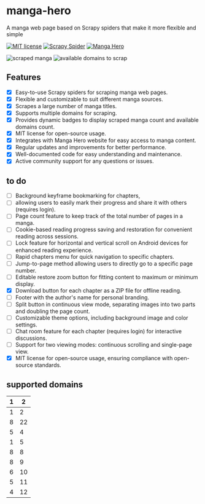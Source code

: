 # manga-hero
A manga web page based on Scrapy spiders that make it more flexible and simple

[![MIT license](https://img.shields.io/badge/license-MIT-green "MIT license")](./LICENSE.md "MIT license") [![Scrapy Spider](https://img.shields.io/badge/-scrapy-3A9E9E "Scrapy Spider")](https://scrapy.org/ "scrapy spider") [![Manga Hero](https://img.shields.io/static/v1?label=Web%20site&message=manga-hero&color=3A9E9F "Manga Hero")](https://dahbot.000webhostapp.com/manga_hero/ "Manga Hero")

![scraped manga](https://img.shields.io/badge/dynamic/json?label=total-scraped-manga&query=$[%27total-scraped-manga%27]&url=https%3A%2F%2Fapi.jsonbin.io%2Fv3%2Fb%2F6443efbd9d312622a34fd4da%3Fmeta%3Dfalse "scraped manga") ![available domains to scrap](https://img.shields.io/badge/dynamic/json?label=domains-count-available-to-scrap&query=$[%27total-domains-available-to-scrap%27]&url=https%3A%2F%2Fapi.jsonbin.io%2Fv3%2Fb%2F6443efbd9d312622a34fd4da%3Fmeta%3Dfalse "available domains to scrap")
 ## Features
- [x] Easy-to-use Scrapy spiders for scraping manga web pages.
- [x] Flexible and customizable to suit different manga sources.
- [x] Scrapes a large number of manga titles.
- [x] Supports multiple domains for scraping.
- [x] Provides dynamic badges to display scraped manga count and available domains count.
- [x] MIT license for open-source usage.
- [x] Integrates with Manga Hero website for easy access to manga content.
- [x] Regular updates and improvements for better performance.
- [x] Well-documented code for easy understanding and maintenance.
- [x] Active community support for any questions or issues.

## to do 
- [ ] Background keyframe bookmarking for chapters,
- [ ] allowing users to easily mark their progress and share it with others (requires login).
- [ ] Page count feature to keep track of the total number of pages in a manga.
- [ ] Cookie-based reading progress saving and restoration for convenient reading across sessions.
- [ ] Lock feature for horizontal and vertical scroll on Android devices for enhanced reading experience.
- [ ] Rapid chapters menu for quick navigation to specific chapters.
- [ ] Jump-to-page method allowing users to directly go to a specific page number.
- [ ] Editable restore zoom button for fitting content to maximum or minimum display.
- [x] Download button for each chapter as a ZIP file for offline reading.
- [ ] Footer with the author's name for personal branding.
- [ ] Split button in continuous view mode, separating images into two parts and doubling the page count.
- [ ] Customizable theme options, including background image and color settings.
- [ ] Chat room feature for each chapter (requires login) for interactive discussions.
- [ ] Support for two viewing modes: continuous scrolling and single-page view.
- [x] MIT license for open-source usage, ensuring compliance with open-source standards.
## supported domains
|   1|2   |
| ------------ | ------------ |
| 1  |2   |
|   8|   22|
|   5|   4|
|   1|   5|
|   8|   8|
|   8|   9|
|   6|   10|
|   5|   11|
|   4|   12|
